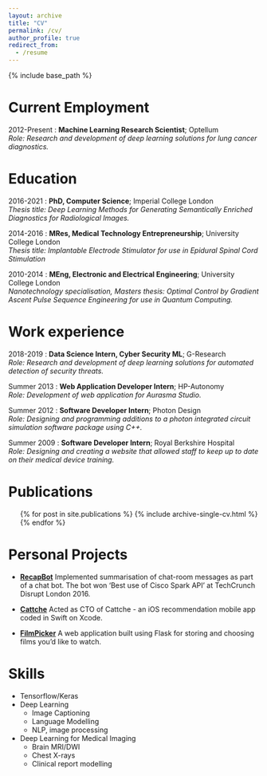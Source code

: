 ```yaml
---
layout: archive
title: "CV"
permalink: /cv/
author_profile: true
redirect_from:
  - /resume
---
```


{% include base_path %}

Current Employment
======
2012-Present
:   **Machine Learning Research Scientist**; Optellum\
    *Role: Research and development of deep learning solutions for lung cancer diagnostics.*

Education
======
2016-2021
:   **PhD, Computer Science**; Imperial College London\
    *Thesis title: Deep Learning Methods for Generating Semantically Enriched Diagnostics for Radiological Images.*

2014-2016
:   **MRes, Medical Technology Entrepreneurship**; University College London\
    *Thesis title:  Implantable Electrode Stimulator for use in Epidural Spinal Cord Stimulation*
    
2010-2014
:   **MEng, Electronic and Electrical Engineering**; University College London\
    *Nanotechnology specialisation, Masters thesis: Optimal Control by Gradient Ascent Pulse Sequence Engineering for use in Quantum Computing.*

Work experience
======
2018-2019
:   **Data Science Intern, Cyber Security ML**; G-Research\
    *Role: Research and development of deep learning solutions for automated detection of security threats.*
  
Summer 2013
:   **Web Application Developer Intern**; HP-Autonomy\
    *Role: Development of web application for Aurasma Studio.*

Summer 2012
:   **Software Developer Intern**; Photon Design\
    *Role: Designing and programming additions to a photon integrated circuit simulation software package using C++.*

Summer 2009
:   **Software Developer Intern**; Royal Berkshire Hospital\
    *Role: Designing and creating a website that allowed staff to keep up to date on their medical device training.*
    
Publications
======
  <ul>{% for post in site.publications %}
    {% include archive-single-cv.html %}
  {% endfor %}</ul>

Personal Projects
======
* [**RecapBot**](https://devpost.com/software/hackathon-chat) Implemented summarisation of chat-room messages as part of a chat bot. The bot won ‘Best use of Cisco Spark API’ at TechCrunch Disrupt London 2016.

* [**Cattche**](https://github.com/Asselinka/coolbeans) Acted as CTO of Cattche - an iOS recommendation mobile app coded in Swift on Xcode.

* [**FilmPicker**](https://github.com/kasimayy/FilmPicker) A web application built using Flask for storing and choosing films you’d like to watch.

Skills
======
* Tensorflow/Keras
* Deep Learning
  * Image Captioning
  * Language Modelling
  * NLP, image processing
* Deep Learning for Medical Imaging
  * Brain MRI/DWI
  * Chest X-rays
  * Clinical report modelling
